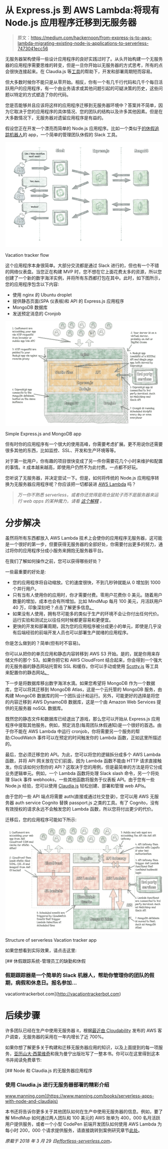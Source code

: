 # 从 Express.js 到 AWS Lambda:将现有 Node.js 应用程序迁移到无服务器

> 原文：<https://medium.com/hackernoon/from-express-js-to-aws-lambda-migrating-existing-node-js-applications-to-serverless-7473041ecc56>

无服务器架构使得一些设计应用程序的良好实践过时了。从头开始构建一个无服务器的应用程序需要思维的转变，但是一旦你开始以无服务器的方式思考，所有的点会很快连接起来。在 Claudia.js 等[工具](https://hackernoon.com/tagged/tools)的帮助下，开发和部署周期短而容易。

但大多数时候你不能只是从零开始。相反，你有一个有几千行代码和几千个每日活跃用户的应用程序，有一个由业务请求或其他问题引起的可疑决策的历史，这些问题以特定的方式塑造了你的代码。

您是否能够并且应该将这样的应用程序迁移到无服务器环境中？答案并不简单，因为它取决于您的应用程序的具体情况、您的团队的结构以及许多其他因素。但是在大多数情况下，无服务器对遗留应用程序是有益的。

假设您正在开发一个漂亮而简单的 Node.js 应用程序。比如一个类似于[的休假追踪机器人](http://vacationtrackerbot.com/)的 app，一个简单的管理团队休假的 Slack 工具。

![](img/58938a9b5490863aee3428eadb67c549.png)

Vacation tracker flow

这个应用程序本身很简单。大部分交流都是通过 Slack 进行的，但也有一个不错的网络仪表盘。当您正在构建 MVP 时，您不想在它上面花费太多的资源，所以您创建了一个新的数字海洋实例，并将所有东西都打包在其中。此时，如下图所示，您的应用程序包含以下内容:

*   使用 nginx 的 Ubuntu droplet
*   提供静态页面(SPA 仪表板)和 API 的 Express.js 应用程序
*   MongoDB 数据库
*   发送预定消息的 Cronjob

![](img/05bd3d594ac140c0a0745480545b91b0.png)

Simple Express.js and MongoDB app

但有时你的应用程序有一个很大的使用高峰，你需要考虑扩展。更不用说你还需要很多其他的东西，比如监控、SSL、开发和生产环境等等。

对于第一批用户，你有趣的项目很快变成了另一件你需要花几个小时来维护和配置的事情。it 成本越来越高，即使用户仍然不为此付费。一点都不好玩。

您听说了无服务器，并决定尝试一下。但是，如何将传统的 Node.js 应用程序转换为无服务器应用程序呢？你应该把一切都装进 [AWS Lambda](https://hackernoon.com/tagged/aws-lambda) 吗？

> *万一你不熟悉 serverless，或者你还觉得是用仓鼠轮子而不是服务器来运行 web apps 的某种魔力，请看* [*这个解释*](https://livebook.manning.com/#!/book/serverless-apps-with-node-and-claudiajs/chapter-1) *。*

# 分步解决

虽然将所有东西都放入 AWS Lambda 技术上会使你的应用程序无服务器，这可能是一个很好的第一步，但要获得无服务器的全部好处，你需要付出更多的努力，通过将你的应用程序分成小服务来拥抱无服务器平台。

在我们了解如何操作之前，您可以获得哪些好处？

一些最重要的好处是:

*   您的应用程序将自动缩放。它的速度很快，不到几秒钟就能从 0 增加到 1000 个并行用户。
*   只有当有人使用你的应用时，你才需要付费。零用户花费你 0 美元。随着用户数量的增加，成本也会有所增加。比如 MindMup 每月 100 美元，月活跃用户 40 万，印象深刻吧？点击了解更多信息[。](https://livebook.manning.com/#!/book/serverless-apps-with-node-and-claudiajs/chapter-15)
*   如果没有人使用，拥有尽可能多的类似于生产的环境不会让你付出任何代价。运行实验和测试比以往任何时候都更容易和更便宜。
*   更快的开发和部署周期，因为您的应用程序被分成更小的单元，即使是几乎没有后端经验的前端开发人员也可以部署生产就绪的应用程序。

你是怎么做到的？简单(但有时不容易)。

你可以从把你的单页应用和静态内容转移到 AWS S3 开始。是的，就是你用来存储文件的那个 S3。如果你把它和 AWS CloudFront 结合起来，你会得到一个强大的无服务器的静态网站托管和 SSL 和缓存。你可以手动或使用 [Scotty.js](https://github.com/stojanovic/scottyjs) 等工具来配置你的静态网站[。](https://www.josephecombs.com/2018/03/05/how-to-make-an-AWS-S3-static-website-with-ssl)

下一步是将数据库移出数字海洋水滴。如果您希望将 MongoDB 作为一个数据库，您可以将其迁移到 MongoDB Atlas，这是一个云托管的 MongoDB 服务，由构建 MongoDB 数据库的同一个团队设计和运行。另外，可能更好的选择是将您的内容迁移到 AWS DynamoDB 数据库，这是一个由 Amazon Web Services 提供的无服务器 noSQL 数据库。

既然您的静态文件和数据库已经退出了游戏，那么您可以开始从 Express.js 应用程序中提取其他服务。例如，预定消息(每周团队休假通知)是一个很好的首选。由于你不能在 AWS Lambda 中运行 cronjob，你将需要另一个服务的帮助:CloudWatch 事件可以在预定的时间触发你的 Lambda 函数，正如这里所描述的。

最后，您必须迁移您的 API。为此，您可以将您的逻辑拆分成多个 AWS Lambda 函数，并将 API 网关放在它们前面，因为 Lambda 函数不能由 HTTP 请求直接触发。你应该如何分割你的 API？这取决于您的用例，但是最简单的方法是将它分成业务逻辑单元。例如，一个 Lambda 函数将处理 Slack slash 命令，另一个将处理 Slack 事件 webhooks，一些其他函数将服务于仪表板 API。由于您有一些 Node.js 经验，您可以使用 [Claudia.js](https://claudiajs.com/) 轻松创建、部署和管理 web APIs。

由于您的一些 API 端点将需要 auth(直接或通过社交登录)，您可以用 AWS 无服务器 auth service Cognito 替换 passport.js 之类的工具。有了 Cognito，没有有效授权的请求永远不会触发您的 Lambda 函数，所以您将付出更少的代价。

迁移后，您的应用程序可能如下所示:

![](img/d543ecd60ca057bf90f66ca80a86faf6.png)

Structure of serverless Vacation tracker app

如果您想看到实际效果，请点击这里:

[](http://vacationtrackerbot.com) [## 休假跟踪系统-管理员工的缺勤和休假

### 假期跟踪器是一个简单的 Slack 机器人，帮助你管理你的团队的假期，病假和休息日。报名参加…

vacationtrackerbot.com](http://vacationtrackerbot.com) 

# 后续步骤

许多团队已经在生产中使用无服务器 it，根据[最近由 Cloudability](http://www.zdnet.com/article/serverless-computing-containers-see-triple-digit-quarterly-growth-among-cloud-users/) 发布的 AWS 客户调查，无服务器的采用在一年内增长了近 700%。

如果你想了解更多关于构建和迁移无服务器应用的知识，以及上面提到的每一项服务，[亚历山大·西蒙维奇](https://twitter.com/simalexan)和我为曼宁出版社写了一整本书。你可以在这里得到这本书并阅读免费章节:

[](https://www.manning.com/books/serverless-apps-with-node-and-claudiajs) [## Node 和 Claudia.js 的无服务器应用程序

### 使用 Claudia.js 进行无服务器部署的精彩介绍

www.manning.com](https://www.manning.com/books/serverless-apps-with-node-and-claudiajs) 

本书还将告诉你更多关于其他团队如何在生产中使用无服务器的信息。例如，要了解 MindMup 如何通过两人团队和 100 美元的 AWS 账单为 400，000 名月活跃用户提供服务，或者一个小型 CodePen 前端开发团队如何使用 AWS Lambda 为每小时 200，000 个请求提供服务，请直接跳转到案例研究章节[此处](https://livebook.manning.com/#!/book/serverless-apps-with-node-and-claudiajs/chapter-15)。

*原载于 2018 年 3 月 29 日*[*effortless-serverless.com*](https://effortless-serverless.com/serverless/claudia/migration/2018/03/29/serverless-migration/)*。*
